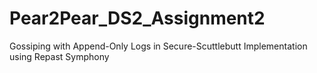 # Pear2Pear_DS2_Assignment2
Gossiping with Append-Only Logs in Secure-Scuttlebutt Implementation using Repast Symphony
